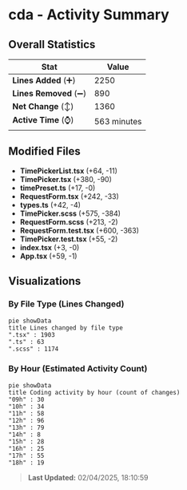 # cda - Activity Summary 

## Overall Statistics

| Stat                   | Value                                                             |
| ---------------------- | ----------------------------------------------------------------- |
| **Lines Added** (➕)   | 2250                                          |
| **Lines Removed** (➖) | 890                                        |
| **Net Change** (↕)    | 1360                |
| **Active Time** (⌚)   | 563 minutes |


## Modified Files
- **TimePickerList.tsx** (+64, -11)
- **TimePicker.tsx** (+380, -90)
- **timePreset.ts** (+17, -0)
- **RequestForm.tsx** (+242, -33)
- **types.ts** (+42, -4)
- **TimePicker.scss** (+575, -384)
- **RequestForm.scss** (+213, -2)
- **RequestForm.test.tsx** (+600, -363)
- **TimePicker.test.tsx** (+55, -2)
- **index.tsx** (+3, -0)
- **App.tsx** (+59, -1)

## Visualizations

### By File Type (Lines Changed)

```mermaid
pie showData
title Lines changed by file type
".tsx" : 1903
".ts" : 63
".scss" : 1174
```

### By Hour (Estimated Activity Count)

```mermaid
pie showData
title Coding activity by hour (count of changes)
"09h" : 30
"10h" : 34
"11h" : 58
"12h" : 96
"13h" : 79
"14h" : 8
"15h" : 28
"16h" : 25
"17h" : 55
"18h" : 19
```


> **Last Updated:** 02/04/2025, 18:10:59